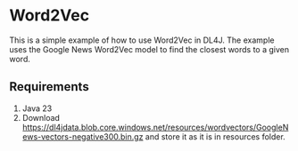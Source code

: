 # Word2Vec

This is a simple example of how to use Word2Vec in DL4J. The example uses the Google News Word2Vec model to find the closest words to a given word.

## Requirements

1. Java 23
2. Download https://dl4jdata.blob.core.windows.net/resources/wordvectors/GoogleNews-vectors-negative300.bin.gz and store it as it is in resources folder.




